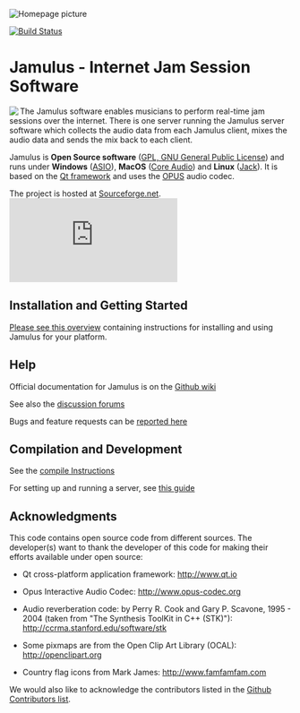 ![Homepage picture](src/res/homepage/jamulusbannersmall.png)

[![Build Status](https://travis-ci.org/corrados/jamulus.svg?branch=master)](https://travis-ci.org/corrados/jamulus)

Jamulus - Internet Jam Session Software
=======================================
<img align="left" src="src/res/homepage/mediawikisidebarlogo.png"/>

The Jamulus software enables musicians to perform real-time jam sessions over the internet.
There is one server running the Jamulus server software which collects the audio data from
each Jamulus client, mixes the audio data and sends the mix back to each client.

Jamulus is __Open Source software__ ([GPL, GNU General Public License](http://www.gnu.org/licenses/gpl-2.0.html))
and runs under __Windows__ ([ASIO](http://www.steinberg.net)),
__MacOS__ ([Core Audio](https://developer.apple.com/documentation/coreaudio)) and
__Linux__ ([Jack](http://jackaudio.org)).
It is based on the [Qt framework](https://www.qt.io) and uses the [OPUS](http://www.opus-codec.org) audio codec.

The project is hosted at [Sourceforge.net](http://sourceforge.net/projects/llcon).
![Sourceforge logo](http://sflogo.sourceforge.net/sflogo.php?group_id=158367&amp;type=5)


Installation and Getting Started
--------------------------------

[Please see this overview](https://github.com/corrados/jamulus/wiki/Getting-Started) containing instructions for installing and using Jamulus for your platform.


Help
----

Official documentation for Jamulus is on the [Github wiki](https://github.com/corrados/jamulus/wiki)

See also the [discussion forums](https://sourceforge.net/p/llcon/discussion)

Bugs and feature requests can be [reported here](https://github.com/corrados/jamulus/issues)


Compilation and Development
---------------------------

See the [compile Instructions](INSTALL.md) 

For setting up and running a server, see [this guide](https://github.com/corrados/jamulus/wiki/Running-a-Server)


Acknowledgments
---------------

This code contains open source code from different sources. The developer(s) want
to thank the developer of this code for making their efforts available under open
source:

- Qt cross-platform application framework: http://www.qt.io

- Opus Interactive Audio Codec: http://www.opus-codec.org

- Audio reverberation code: by Perry R. Cook and Gary P. Scavone, 1995 - 2004
  (taken from "The Synthesis ToolKit in C++ (STK)"):
  http://ccrma.stanford.edu/software/stk
  
- Some pixmaps are from the Open Clip Art Library (OCAL): http://openclipart.org

- Country flag icons from Mark James: http://www.famfamfam.com

We would also like to acknowledge the contributors listed in the
[Github Contributors list](https://github.com/corrados/jamulus/graphs/contributors).
